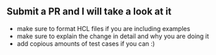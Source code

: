 ## Submit a PR and I will take a look at it 
- make sure to format HCL files if you are including examples
- make sure to explain the change in detail and why you are doing it 
- add copious amounts of test cases if you can :)